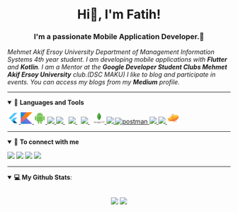 
<h1 align="center">Hi👋, I'm Fatih!</h1>
<h3 align="center">I'm a passionate Mobile Application Developer.💙</h3>

*Mehmet Akif Ersoy University Department of Management Information Systems 4th year  student. I am developing mobile applications with **Flutter** and **Kotlin**. I am a Mentor at the **Google Developer Student Clubs Mehmet Akif Ersoy University** club.(DSC MAKU) I like to blog and participate in events. You can access my blogs from my **Medium** profile.*
<hr>
<!-- - 👨‍💻 All of my projects are available at **[My Portfolio](https://subhamraoniar.com)** -->

<details open>
<summary>🚀 <b> Languages and Tools </b></summary>

<p align="left"> 
    <a href="https://flutter.dev" target="_blank"> <img width="26px" src="https://raw.githubusercontent.com/github/explore/cebd63002168a05a6a642f309227eefeccd92950/topics/flutter/flutter.png"/> </a>
    <a href="https://kotlinlang.org" target="_blank"> <img width="26px" src="https://raw.githubusercontent.com/github/explore/80688e429a7d4ef2fca1e82350fe8e3517d3494d/topics/kotlin/kotlin.png"/> </a>
     <a href="https://www.android.com/intl/tr_tr/" target="_blank"> <img width="26px" src="https://raw.githubusercontent.com/github/explore/80688e429a7d4ef2fca1e82350fe8e3517d3494d/topics/android/android.png"/> </a>
      <a href="https://www.apple.com/tr/ios/ios-15/" target="_blank"> <img width="26px" src="https://www.iconninja.com/files/729/778/473/linux-system-platform-apple-os-mac-ios-icon.png"/> </a>
    <a style="padding-right:8px;" href="https://www.javascript.com" target="_blank"> <img width="26px" src="https://img.icons8.com/color/48/000000/javascript.png"/> </a> 
    <a style="padding-right:8px;" href="https://nodejs.org" target="_blank"> <img width="26px" src="https://img.icons8.com/color/48/000000/nodejs.png"/> </a> 
    <a style="padding-right:8px;" href="https://www.mysql.com/" target="_blank"> <img width="26px" src="https://img.icons8.com/fluent/50/000000/mysql-logo.png"/> </a>
    <a href="https://www.mongodb.com/" target="_blank"> <img width="26px" src="https://raw.githubusercontent.com/devicons/devicon/master/icons/mongodb/mongodb-original-wordmark.svg" alt="mongodb"/> </a> 
    <a href="https://firebase.google.com/" target="_blank"> <img  width="26px"src="https://img.icons8.com/color/48/000000/firebase.png"/> </a> 
    <a href="https://postman.com" target="_blank"> <img src="https://www.vectorlogo.zone/logos/getpostman/getpostman-icon.svg" alt="postman" width="26px"/> </a>   
    <a href="https://git-scm.com/" target="_blank"> <img width="26px" src="https://img.icons8.com/color/48/000000/git.png"/> </a> 
    <a href="https://www.adobe.com/tr/products/xd.html" target="_blank"> <img width="26px" src="https://upload.wikimedia.org/wikipedia/commons/thumb/c/c2/Adobe_XD_CC_icon.svg/1200px-Adobe_XD_CC_icon.svg.png"/> </a> 
    <a href="https://zeplin.io" target="_blank"> <img width="26px" src="https://raw.githubusercontent.com/github/explore/80688e429a7d4ef2fca1e82350fe8e3517d3494d/topics/zeplin/zeplin.png"/> </a> 
   
</p>
</details>
<hr>
<details open>

<summary>🤝 <b>To connect with me</b></summary>

<p align = "center">

[<img src="https://img.shields.io/badge/linkedin-%230077B5.svg?&style=for-the-badge&logo=linkedin&logoColor=white" />](https://www.linkedin.com/in/fatih-can/)
[<img src="https://img.shields.io/badge/twitter-%231DA1F2.svg?&style=for-the-badge&logo=twitter&logoColor=white" />](https://twitter.com/f4tihcan) 
[<img src = "https://img.shields.io/badge/Gmail-D14836?style=for-the-badge&logo=gmail&logoColor=white">](https://notes.io/DLjv )
[<img src="https://img.shields.io/badge/medium-%2312100E.svg?&style=for-the-badge&logo=medium&logoColor=white" />](https://medium.com/@fatihhcan)

</p>

</details>
<hr>


<details open>
 <summary> <b>💻 My Github Stats</b>: </summary>

<br>

<p align = "center">
  <img src = "https://github-readme-stats.vercel.app/api?username=fatihhcan&show_icons=true&theme=dracula&line_height=27">
  <img src = "https://github-readme-stats.vercel.app/api/top-langs/?username=fatihhcan&hide=css,html,javascript,typescript&theme=dracula">
</p>

</details>
